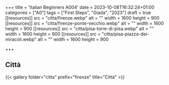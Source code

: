 +++
title = 'Italian Beginners A004'
date = 2023-10-08T16:32:24+01:00
categories = ["A0"]
tags = ["First Steps", "Giada", "2023"]
draft = true
[[resources]]
  src = "citta/firenze.webp"
  alt = ""
  width = 1600
  height = 900
[[resources]]
  src = "citta/firenze-ponte-vecchio.webp"
  alt = ""
  width = 1600
  height = 900
[[resources]]
  src = "citta/pisa-torre-di-pisa.webp"
  alt = ""
  width = 1600
  height = 900
[[resources]]
  src = "citta/pisa-piazza-dei-miracoli.webp"
  alt = ""
  width = 1600
  height = 900

+++

## Città


{{< gallery folder="citta" prefix="firenze" title="Città" >}}
